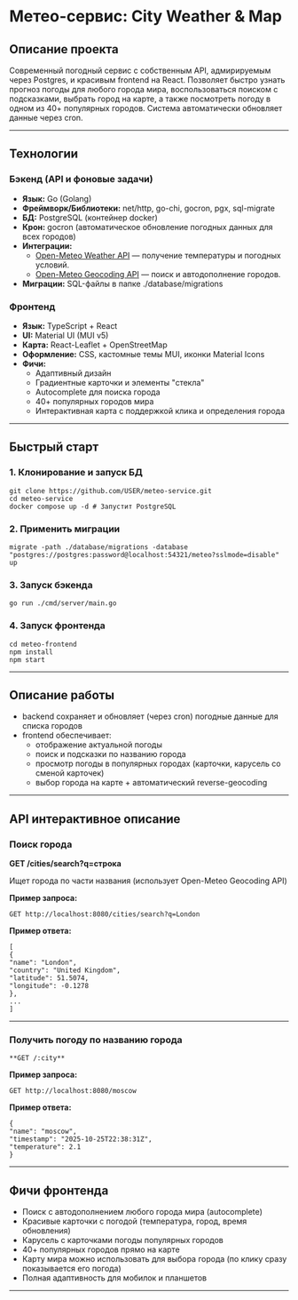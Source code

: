 # Метео-сервис: City Weather & Map

## Описание проекта

Современный погодный сервис с собственным API, адмирируемым через Postgres, и красивым frontend на React. Позволяет быстро узнать прогноз погоды для любого города мира, воспользоваться поиском с подсказками, выбрать город на карте, а также посмотреть погоду в одном из 40+ популярных городов. Система автоматически обновляет данные через cron.

---

## Технологии

### Бэкенд (API и фоновые задачи)

- **Язык:** Go (Golang)
- **Фреймворк/Библиотеки:** net/http, go-chi, gocron, pgx, sql-migrate
- **БД:** PostgreSQL (контейнер docker)
- **Крон:** gocron (автоматическое обновление погодных данных для всех городов)
- **Интеграции:**
  - [Open-Meteo Weather API](https://open-meteo.com/) — получение температуры и погодных условий.
  - [Open-Meteo Geocoding API](https://open-meteo.com/en/docs/geocoding-api) — поиск и автодополнение городов.
- **Миграции:** SQL-файлы в папке ./database/migrations

### Фронтенд

- **Язык:** TypeScript + React
- **UI:** Material UI (MUI v5)
- **Карта:** React-Leaflet + OpenStreetMap
- **Оформление:** CSS, кастомные темы MUI, иконки Material Icons
- **Фичи:**
  - Адаптивный дизайн
  - Градиентные карточки и элементы "стекла"
  - Autocomplete для поиска города
  - 40+ популярных городов мира
  - Интерактивная карта с поддержкой клика и определения города

---

## Быстрый старт

### 1. Клонирование и запуск БД

```
git clone https://github.com/USER/meteo-service.git
cd meteo-service
docker compose up -d # Запустит PostgreSQL
```

### 2. Применить миграции

```
migrate -path ./database/migrations -database "postgres://postgres:password@localhost:54321/meteo?sslmode=disable" up
```


### 3. Запуск бэкенда

```
go run ./cmd/server/main.go
```

### 4. Запуск фронтенда
```
cd meteo-frontend
npm install
npm start
```

---

## Описание работы

- backend сохраняет и обновляет (через cron) погодные данные для списка городов
- frontend обеспечивает:
  - отображение актуальной погоды
  - поиск и подсказки по названию города
  - просмотр погоды в популярных городах (карточки, карусель со сменой карточек)
  - выбор города на карте + автоматический reverse-geocoding

---

## API интерактивное описание

### Поиск города

**GET /cities/search?q=строка**

Ищет города по части названия (использует Open-Meteo Geocoding API)

**Пример запроса:**
```
GET http://localhost:8080/cities/search?q=London
```

**Пример ответа:**
```
[
{
"name": "London",
"country": "United Kingdom",
"latitude": 51.5074,
"longitude": -0.1278
},
...
]
```

---

### Получить погоду по названию города
```
**GET /:city**
```
**Пример запроса:**
```
GET http://localhost:8080/moscow
```

**Пример ответа:**
```
{
"name": "moscow",
"timestamp": "2025-10-25T22:38:31Z",
"temperature": 2.1
}
```
---

## Фичи фронтенда

- Поиск с автодополнением любого города мира (autocomplete)
- Красивые карточки с погодой (температура, город, время обновления)
- Карусель с карточками погоды популярных городов
- 40+ популярных городов прямо на карте
- Карту мира можно использовать для выбора города (по клику сразу показывается его погода)
- Полная адаптивность для мобилок и планшетов

---
